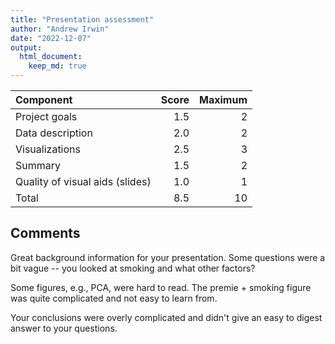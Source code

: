 ```yaml
---
title: "Presentation assessment"
author: "Andrew Irwin"
date: "2022-12-07"
output: 
  html_document:
    keep_md: true
---
```





<table class="table" style="width: auto !important; margin-left: auto; margin-right: auto;">
 <thead>
  <tr>
   <th style="text-align:left;"> Component </th>
   <th style="text-align:right;"> Score </th>
   <th style="text-align:right;"> Maximum </th>
  </tr>
 </thead>
<tbody>
  <tr>
   <td style="text-align:left;"> Project goals </td>
   <td style="text-align:right;"> 1.5 </td>
   <td style="text-align:right;"> 2 </td>
  </tr>
  <tr>
   <td style="text-align:left;"> Data description </td>
   <td style="text-align:right;"> 2.0 </td>
   <td style="text-align:right;"> 2 </td>
  </tr>
  <tr>
   <td style="text-align:left;"> Visualizations </td>
   <td style="text-align:right;"> 2.5 </td>
   <td style="text-align:right;"> 3 </td>
  </tr>
  <tr>
   <td style="text-align:left;"> Summary </td>
   <td style="text-align:right;"> 1.5 </td>
   <td style="text-align:right;"> 2 </td>
  </tr>
  <tr>
   <td style="text-align:left;"> Quality of visual aids (slides) </td>
   <td style="text-align:right;"> 1.0 </td>
   <td style="text-align:right;"> 1 </td>
  </tr>
  <tr>
   <td style="text-align:left;"> Total </td>
   <td style="text-align:right;"> 8.5 </td>
   <td style="text-align:right;"> 10 </td>
  </tr>
</tbody>
</table>

## Comments

Great background information for your presentation. Some questions were a bit vague -- you looked at smoking and what other factors?

Some figures, e.g., PCA, were hard to read. The premie + smoking figure was quite complicated and not easy to learn from.

Your conclusions were overly complicated and didn't give an easy to digest answer to your questions.



